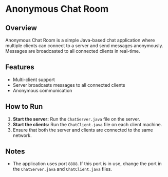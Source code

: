 # Anonymous Chat Room

## Overview
Anonymous Chat Room is a simple Java-based chat application where multiple clients can connect to a server and send messages anonymously. Messages are broadcasted to all connected clients in real-time.

## Features
- Multi-client support
- Server broadcasts messages to all connected clients
- Anonymous communication

## How to Run
1. **Start the server:** Run the `ChatServer.java` file on the server.
2. **Start the clients:** Run the `ChatClient.java` file on each client machine.
3. Ensure that both the server and clients are connected to the same network.

## Notes
- The application uses port `8888`. If this port is in use, change the port in the `ChatServer.java` and `ChatClient.java` files.

